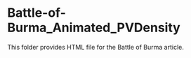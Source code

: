 # Battle-of-Burma_Animated_PVDensity
This folder provides HTML file for the Battle of Burma article.
